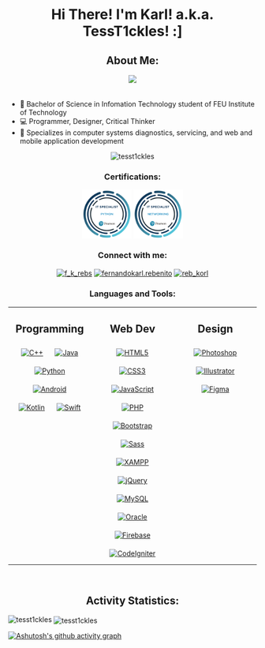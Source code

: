 <h1 align="center">Hi There! I'm Karl! a.k.a. TessT1ckles! :]</h1>
<h2 align="center">About Me:</h2>
<div align="center"><img src="https://github.com/TessT1ckles/TessT1ckles/blob/main/img/pfp.jpg" height="290"></div>

<br>

- 🔭 Bachelor of Science in Infomation Technology student of FEU Institute of Technology
- 💻 Programmer, Designer, Critical Thinker
- 💪 Specializes in computer systems diagnostics, servicing, and web and mobile application development


<p align="center"> <img src="https://komarev.com/ghpvc/?username=tesst1ckles&label=Profile%20views&color=0e75b6&style=flat" alt="tesst1ckles" /> </p>

<h3 align="center">Certifications:</h3>
<p align="center">
<a href="https://www.credly.com/badges/590ab8a2-15e4-4cf1-8bab-90f01bada180/public_url"><img align="center" src="https://github.com/TessT1ckles/TessT1ckles/blob/main/img/it-specialist-python.png" height="100"></a>
<a href="https://www.credly.com/badges/8ef436b9-83b4-4c86-90d8-4ca4284e2d55/public_url"><img align="center" src="https://github.com/TessT1ckles/TessT1ckles/blob/main/img/it-specialist-networking.png" height="100"></a>
</p>

<h3 align="center">Connect with me:</h3>
<p align="center">
<a href="https://twitter.com/f_k_rebs" target="blank"><img align="center" src="https://raw.githubusercontent.com/rahuldkjain/github-profile-readme-generator/master/src/images/icons/Social/twitter.svg" alt="f_k_rebs" height="30" width="40" /></a>
<a href="https://fb.com/fernandokarl.rebenito" target="blank"><img align="center" src="https://raw.githubusercontent.com/rahuldkjain/github-profile-readme-generator/master/src/images/icons/Social/facebook.svg" alt="fernandokarl.rebenito" height="30" width="40" /></a>
<a href="https://instagram.com/reb_korl" target="blank"><img align="center" src="https://raw.githubusercontent.com/rahuldkjain/github-profile-readme-generator/master/src/images/icons/Social/instagram.svg" alt="reb_korl" height="30" width="40" /></a>
</p>

<h3 align="center">Languages and Tools:</h3>
<table align="center" ><tr><td valign="top" width="33%">



<h2 align="center"> Programming </h2> 
<div align="center">  
<a href="https://www.cplusplus.com/" target="_blank"><img style="margin: 10px" src="https://profilinator.rishav.dev/skills-assets/cplusplus-original.svg" alt="C++" height="50" /></a>  
<a href="https://www.java.com/" target="_blank"><img style="margin: 10px" src="https://profilinator.rishav.dev/skills-assets/java-original-wordmark.svg" alt="Java" height="50" /></a>  
<a href="https://www.python.org/" target="_blank"><img style="margin: 10px" src="https://profilinator.rishav.dev/skills-assets/python-original.svg" alt="Python" height="50" /></a>  
<a href="https://www.android.com/intl/en_in/" target="_blank"><img style="margin: 10px" src="https://profilinator.rishav.dev/skills-assets/android-original-wordmark.svg" alt="Android" height="50" /></a>  
<a href="https://kotlinlang.org/" target="_blank"><img style="margin: 10px" src="https://profilinator.rishav.dev/skills-assets/kotlinlang-icon.svg" alt="Kotlin" height="50" /></a>
<a href="https://developer.apple.com/swift/" target="_blank"><img style="margin: 10px" src="https://profilinator.rishav.dev/skills-assets/swift-original-wordmark.svg" alt="Swift" height="50" /></a> 
</div>

</td><td valign="top" width="33%">



<h2 align="center"> Web Dev </h2>
<div align="center">  
<a href="https://en.wikipedia.org/wiki/HTML5" target="_blank"><img style="margin: 10px" src="https://profilinator.rishav.dev/skills-assets/html5-original-wordmark.svg" alt="HTML5" height="50" /></a>  
<a href="https://www.w3schools.com/css/" target="_blank"><img style="margin: 10px" src="https://profilinator.rishav.dev/skills-assets/css3-original-wordmark.svg" alt="CSS3" height="50" /></a>  
<a href="https://www.javascript.com/" target="_blank"><img style="margin: 10px" src="https://profilinator.rishav.dev/skills-assets/javascript-original.svg" alt="JavaScript" height="50" /></a>  
<a href="https://www.php.net/" target="_blank"><img style="margin: 10px" src="https://profilinator.rishav.dev/skills-assets/php-original.svg" alt="PHP" height="50" /></a>  
<a href="https://getbootstrap.com/docs/3.4/javascript/" target="_blank"><img style="margin: 10px" src="https://profilinator.rishav.dev/skills-assets/bootstrap-plain.svg" alt="Bootstrap" height="50" /></a>  
<a href="https://sass-lang.com/" target="_blank"><img style="margin: 10px" src="https://profilinator.rishav.dev/skills-assets/sass-original.svg" alt="Sass" height="50" /></a>  
<a href="https://www.apachefriends.org/" target="_blank"><img style="margin: 10px" src="https://profilinator.rishav.dev/skills-assets/xampp.png" alt="XAMPP" height="50" /></a>  
<a href="https://jquery.com/" target="_blank"><img style="margin: 10px" src="https://profilinator.rishav.dev/skills-assets/jquery.png" alt="jQuery" height="50" /></a> 
  <a href="https://www.mysql.com/" target="_blank"><img style="margin: 10px" src="https://profilinator.rishav.dev/skills-assets/mysql-original-wordmark.svg" alt="MySQL" height="50" /></a>  
<a href="https://www.oracle.com/in/index.html" target="_blank"><img style="margin: 10px" src="https://profilinator.rishav.dev/skills-assets/oracle-original.svg" alt="Oracle" height="50" /></a>
<a href="https://firebase.google.com/" target="_blank"><img style="margin: 10px" src="https://profilinator.rishav.dev/skills-assets/firebase.png" alt="Firebase" height="50" /></a>
<a href="https://codeigniter.com/" target="_blank"><img style="margin: 10px" src="https://profilinator.rishav.dev/skills-assets/codeigniter.svg" alt="CodeIgniter" height="50" /></a>  
</div>

</td><td valign="top" width="33%">



<h2 align="center"> Design </h2>
<div align="center">  
<a href="https://www.adobe.com/in/products/photoshop.html" target="_blank"><img style="margin: 10px" src="https://profilinator.rishav.dev/skills-assets/photoshop-plain.svg" alt="Photoshop" height="50" /></a>  
<a href="https://www.adobe.com/in/products/illustrator.html" target="_blank"><img style="margin: 10px" src="https://profilinator.rishav.dev/skills-assets/adobe_illustrator-icon.svg" alt="Illustrator" height="50" /></a>  
<a href="https://www.figma.com/" target="_blank"><img style="margin: 10px" src="https://profilinator.rishav.dev/skills-assets/figma-icon.svg" alt="Figma" height="50" /></a>  
</div>

</td></tr></table>  


<br/>

<h2 align="center">Activity Statistics:</h2>

<p align="center"><img align="left" src="https://github-readme-stats.vercel.app/api/top-langs?username=tesst1ckles&theme=dark&show_icons=true&locale=en&layout=compact" alt="tesst1ckles" /></p>

<p align="left">&nbsp;<img align="center" src="https://github-readme-stats.vercel.app/api?username=tesst1ckles&theme=dark&show_icons=true&locale=en" alt="tesst1ckles" /></p>

[![Ashutosh's github activity graph](https://github-readme-activity-graph.vercel.app/graph?username=TessT1ckles&bg_color=212121&color=5e9e4c&line=5a9e4c&point=03d100&area=true&hide_border=true)](https://github.com/ashutosh00710/github-readme-activity-graph)
